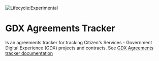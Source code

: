 ![Lifecycle:Experimental](https://img.shields.io/badge/Lifecycle-Experimental-339999)

# GDX Agreements Tracker

Is an agreements tracker for tracking Citizen's Services - Government Digital Experience (GDX) projects and contracts.  See [GDX Agreements tracker documentation](https://bcgov.github.io/gdx-agreements-tracker/)
